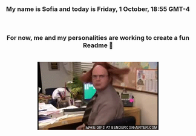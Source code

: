 


<div align="center">
<h3 >My name is Sofia and today is Friday, 1 October, 18:55 GMT-4</h3><br>
<h3 >For now, me and my personalities are working to create a fun Readme 👋
</h3><br>
<img src='img/dwight.gif' alt='working...'/>
</div>
